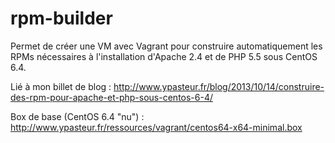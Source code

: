 rpm-builder
=============

Permet de créer une VM avec Vagrant pour construire automatiquement les RPMs nécessaires à l'installation d'Apache 2.4 et de PHP 5.5 sous CentOS 6.4.

Lié à mon billet de blog : http://www.ypasteur.fr/blog/2013/10/14/construire-des-rpm-pour-apache-et-php-sous-centos-6-4/

Box de base (CentOS 6.4 "nu") : http://www.ypasteur.fr/ressources/vagrant/centos64-x64-minimal.box
